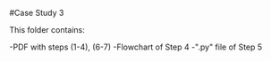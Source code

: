 
#Case Study 3

This folder contains:

-PDF with steps (1-4), (6-7)
-Flowchart of Step 4
-".py" file of Step 5
